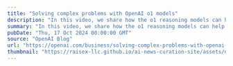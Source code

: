 ```yaml
---
title: "Solving complex problems with OpenAI o1 models"
description: "In this video, we share how the o1 reasoning models can help in domains like coding, strategy, and research."
summary: "In this video, we share how the o1 reasoning models can help in domains like coding, strategy, and research."
pubDate: "Thu, 17 Oct 2024 00:00:00 GMT"
source: "OpenAI Blog"
url: "https://openai.com/business/solving-complex-problems-with-openai-o1-models"
thumbnail: "https://raisex-llc.github.io/ai-news-curation-site/assets/openai_logo.png"
---
```



